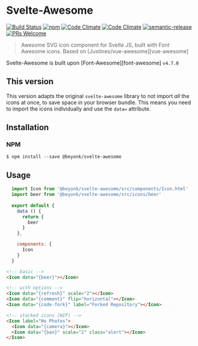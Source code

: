 # Svelte-Awesome
[![Build Status](https://semaphoreci.com/api/v1/robbrazier/svelte-awesome/branches/master/shields_badge.svg)](https://semaphoreci.com/robbrazier/svelte-awesome)
[![npm](https://img.shields.io/npm/v/svelte-awesome.svg)](https://www.npmjs.com/package/svelte-awesome)
[![Code Climate](https://img.shields.io/codeclimate/maintainability/RobBrazier/svelte-awesome.svg)](https://codeclimate.com/github/RobBrazier/svelte-awesome/maintainability)
[![Code Climate](https://img.shields.io/codeclimate/c/RobBrazier/svelte-awesome.svg)](https://codeclimate.com/github/RobBrazier/svelte-awesome/test_coverage)
[![semantic-release](https://img.shields.io/badge/%F0%9F%93%A6%F0%9F%9A%80-semantic--release-e10079.svg)](https://github.com/semantic-release/semantic-release)
 [![PRs Welcome](https://img.shields.io/badge/PRs-welcome-brightgreen.svg)](http://makeapullrequest.com)

> Awesome SVG icon component for Svelte JS, built with Font Awesome icons. Based on [Justineo/vue-awesome][vue-awesome]

Svelte-Awesome is built upon [Font-Awesome][font-awesome] `v4.7.0`

## This version

This version adapts the original `svelte-awesome` library to not import *all* the icons at once, to save space in your browser bundle. This means you need to import the icons individually and use the `data=` attribute.

## Installation
### NPM
```
$ npm install --save @beyonk/svelte-awesome
```

## Usage

```js
  import Icon from '@beyonk/svelte-awesome/src/components/Icon.html'
  import beer from '@beyonk/svelte-awesome/src/icons/beer'
  
  export default {
    data () {
      return {
        beer
      }
    },

    components: {
      Icon
    }
  }
```

```html
<!-- basic -->
<Icon data="{beer}"></Icon>

<!-- with options -->
<Icon data="{refresh}" scale="2"></Icon>
<Icon data="{comment}" flip="horizontal"></Icon>
<Icon data="{code-fork}" label="Forked Repository"></Icon>

<!-- stacked icons [WIP] -->
<Icon label="No Photos">
  <Icon data="{camera}"></Icon>
  <Icon data="{ban}" scale="2" class="alert"></Icon>
</Icon>
```
